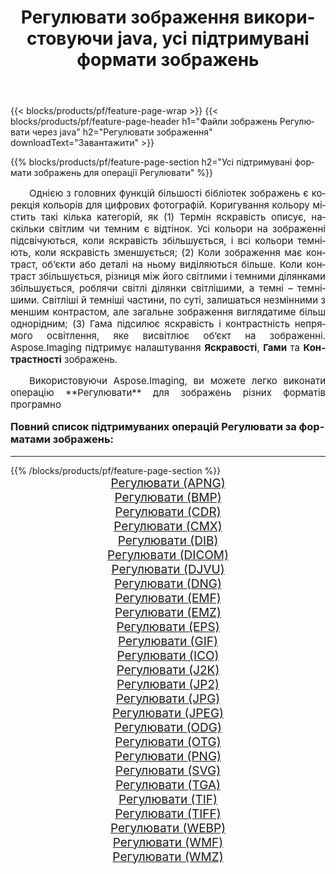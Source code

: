 ﻿---
title: Регулювати зображення використовуючи java, усі підтримувані формати зображень 
weight: 3920
url: /uk/java/adjust/ 
lang: uk
langdirlevel: 2
locales: zh-hans,ja,it,ru,de,es,fr,nl,id,lt,pl,pt,vi,tr,ko,zh-hant,ar,hi,th,sv,cs,uk,he
description: Використовуючи Aspose.Imaging, ви можете легко Регулювати зображення використовуючи  java
---

{{< blocks/products/pf/feature-page-wrap >}}
{{< blocks/products/pf/feature-page-header h1="Файли зображень Регулювати через java" h2="Регулювати зображення" downloadText="Завантажити" >}}


{{% blocks/products/pf/feature-page-section  h2="Усі підтримувані формати зображень для операції Регулювати" %}}
<p align="justify" style="text-indent:2em;font-size:15px;">
Однією з головних функцій більшості бібліотек зображень є корекція кольорів для цифрових фотографій. Коригування кольору містить такі кілька категорій, як (1) Термін яскравість описує, наскільки світлим чи темним є відтінок. Усі кольори на зображенні підсвічуються, коли яскравість збільшується, і всі кольори темніють, коли яскравість зменшується; (2) Коли зображення має контраст, об’єкти або деталі на ньому виділяються більше. Коли контраст збільшується, різниця між його світлими і темними ділянками збільшується, роблячи світлі ділянки світлішими, а темні – темнішими. Світліші й темніші частини, по суті, залишаться незмінними з меншим контрастом, але загальне зображення виглядатиме більш однорідним; (3) Гама підсилює яскравість і контрастність непрямого освітлення, яке висвітлює об’єкт на зображенні. Aspose.Imaging підтримує налаштування <b>Яскравості</b>, <b>Гами</b> та <b>Контрастності</b> зображень.
</p>
<p align="justify" style="text-indent:2em;font-size:15px;">
Використовуючи Aspose.Imaging, ви можете легко виконати операцiю **Регулювати** для  зображень різних форматів програмно
</p>
<h3 style="margin-top:16px;">
Повний список підтримуваних операцій Регулювати за форматами зображень:
</h3>
<hr/>
{{% /blocks/products/pf/feature-page-section %}}
<div class="container-fluid productfamilypage bg-gray">
    <div class="convertypes bg-gray agp-content section">
        <div class="container">
		<div class="row other-converters" style="gap: 10px;font-size: 19px;text-align:center;">
		    <div class='col-md-3 other-converter remove-lp remove-rp'><a href="/imaging/uk/java/adjust/apng/" style="padding:15px;">Регулювати (APNG)</a></div><div class='col-md-3 other-converter remove-lp remove-rp'><a href="/imaging/uk/java/adjust/bmp/" style="padding:15px;">Регулювати (BMP)</a></div><div class='col-md-3 other-converter remove-lp remove-rp'><a href="/imaging/uk/java/adjust/cdr/" style="padding:15px;">Регулювати (CDR)</a></div><div class='col-md-3 other-converter remove-lp remove-rp'><a href="/imaging/uk/java/adjust/cmx/" style="padding:15px;">Регулювати (CMX)</a></div><div class='col-md-3 other-converter remove-lp remove-rp'><a href="/imaging/uk/java/adjust/dib/" style="padding:15px;">Регулювати (DIB)</a></div><div class='col-md-3 other-converter remove-lp remove-rp'><a href="/imaging/uk/java/adjust/dicom/" style="padding:15px;">Регулювати (DICOM)</a></div><div class='col-md-3 other-converter remove-lp remove-rp'><a href="/imaging/uk/java/adjust/djvu/" style="padding:15px;">Регулювати (DJVU)</a></div><div class='col-md-3 other-converter remove-lp remove-rp'><a href="/imaging/uk/java/adjust/dng/" style="padding:15px;">Регулювати (DNG)</a></div><div class='col-md-3 other-converter remove-lp remove-rp'><a href="/imaging/uk/java/adjust/emf/" style="padding:15px;">Регулювати (EMF)</a></div><div class='col-md-3 other-converter remove-lp remove-rp'><a href="/imaging/uk/java/adjust/emz/" style="padding:15px;">Регулювати (EMZ)</a></div><div class='col-md-3 other-converter remove-lp remove-rp'><a href="/imaging/uk/java/adjust/eps/" style="padding:15px;">Регулювати (EPS)</a></div><div class='col-md-3 other-converter remove-lp remove-rp'><a href="/imaging/uk/java/adjust/gif/" style="padding:15px;">Регулювати (GIF)</a></div><div class='col-md-3 other-converter remove-lp remove-rp'><a href="/imaging/uk/java/adjust/ico/" style="padding:15px;">Регулювати (ICO)</a></div><div class='col-md-3 other-converter remove-lp remove-rp'><a href="/imaging/uk/java/adjust/j2k/" style="padding:15px;">Регулювати (J2K)</a></div><div class='col-md-3 other-converter remove-lp remove-rp'><a href="/imaging/uk/java/adjust/jp2/" style="padding:15px;">Регулювати (JP2)</a></div><div class='col-md-3 other-converter remove-lp remove-rp'><a href="/imaging/uk/java/adjust/jpg/" style="padding:15px;">Регулювати (JPG)</a></div><div class='col-md-3 other-converter remove-lp remove-rp'><a href="/imaging/uk/java/adjust/jpeg/" style="padding:15px;">Регулювати (JPEG)</a></div><div class='col-md-3 other-converter remove-lp remove-rp'><a href="/imaging/uk/java/adjust/odg/" style="padding:15px;">Регулювати (ODG)</a></div><div class='col-md-3 other-converter remove-lp remove-rp'><a href="/imaging/uk/java/adjust/otg/" style="padding:15px;">Регулювати (OTG)</a></div><div class='col-md-3 other-converter remove-lp remove-rp'><a href="/imaging/uk/java/adjust/png/" style="padding:15px;">Регулювати (PNG)</a></div><div class='col-md-3 other-converter remove-lp remove-rp'><a href="/imaging/uk/java/adjust/svg/" style="padding:15px;">Регулювати (SVG)</a></div><div class='col-md-3 other-converter remove-lp remove-rp'><a href="/imaging/uk/java/adjust/tga/" style="padding:15px;">Регулювати (TGA)</a></div><div class='col-md-3 other-converter remove-lp remove-rp'><a href="/imaging/uk/java/adjust/tif/" style="padding:15px;">Регулювати (TIF)</a></div><div class='col-md-3 other-converter remove-lp remove-rp'><a href="/imaging/uk/java/adjust/tiff/" style="padding:15px;">Регулювати (TIFF)</a></div><div class='col-md-3 other-converter remove-lp remove-rp'><a href="/imaging/uk/java/adjust/webp/" style="padding:15px;">Регулювати (WEBP)</a></div><div class='col-md-3 other-converter remove-lp remove-rp'><a href="/imaging/uk/java/adjust/wmf/" style="padding:15px;">Регулювати (WMF)</a></div><div class='col-md-3 other-converter remove-lp remove-rp'><a href="/imaging/uk/java/adjust/wmz/" style="padding:15px;">Регулювати (WMZ)</a></div>
                </div>
        </div>
    </div>
</div>
<br/>
